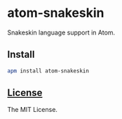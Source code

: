 atom-snakeskin
==============

Snakeskin language support in Atom.

## Install

```bash
apm install atom-snakeskin
```

## [License](https://github.com/SnakeskinTpl/atom-snakeskin/blob/master/LICENSE)

The MIT License.
